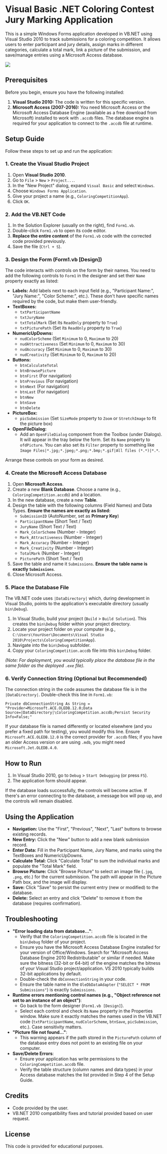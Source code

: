 # Visual Basic .NET Coloring Contest Jury Marking Application

This is a simple Windows Forms application developed in VB.NET using Visual Studio 2010 to track submissions for a coloring competition. It allows users to enter participant and jury details, assign marks in different categories, calculate a total mark, link a picture of the submission, and save/manage entries using a Microsoft Access database.

![](main.png)

## Prerequisites

Before you begin, ensure you have the following installed:

1.  **Visual Studio 2010:** The code is written for this specific version.
2.  **Microsoft Access (2007-2016):** You need Microsoft Access or the Microsoft Access Database Engine (available as a free download from Microsoft) installed to work with `.accdb` files. The database engine is required for your application to connect to the `.accdb` file at runtime.

## Setup Guide

Follow these steps to set up and run the application:

### 1. Create the Visual Studio Project

1.  Open **Visual Studio 2010**.
2.  Go to `File` > `New` > `Project...`.
3.  In the "New Project" dialog, expand `Visual Basic` and select `Windows`.
4.  Choose `Windows Forms Application`.
5.  Give your project a name (e.g., `ColoringCompetitionApp`).
6.  Click `OK`.

### 2. Add the VB.NET Code

1.  In the Solution Explorer (usually on the right), find `Form1.vb`.
2.  Double-click `Form1.vb` to open its code editor.
3.  **Replace the entire content** of the `Form1.vb` code with the corrected code provided previously.
4.  Save the file (`Ctrl + S`).

### 3. Design the Form (Form1.vb [Design])

The code interacts with controls on the form by their names. You need to add the following controls to `Form1` in the designer and set their `Name` property exactly as listed:

*   **Labels:** Add labels next to each input field (e.g., "Participant Name:", "Jury Name:", "Color Scheme:", etc.). These don't have specific names required by the code, but make them user-friendly.
*   **TextBoxes:**
    *   `txtParticipantName`
    *   `txtJuryName`
    *   `txtTotalMark` (Set its `ReadOnly` property to `True`)
    *   `txtPicturePath` (Set its `ReadOnly` property to `True`)
*   **NumericUpDowns:**
    *   `nudColorScheme` (Set `Minimum` to 0, `Maximum` to 20)
    *   `nudAttractiveness` (Set `Minimum` to 0, `Maximum` to 30)
    *   `nudAccuracy` (Set `Minimum` to 0, `Maximum` to 30)
    *   `nudCreativity` (Set `Minimum` to 0, `Maximum` to 20)
*   **Buttons:**
    *   `btnCalculateTotal`
    *   `btnBrowsePicture`
    *   `btnFirst` (For navigation)
    *   `btnPrevious` (For navigation)
    *   `btnNext` (For navigation)
    *   `btnLast` (For navigation)
    *   `btnNew`
    *   `btnSave`
    *   `btnDelete`
*   **PictureBox:**
    *   `picSubmission` (Set `SizeMode` property to `Zoom` or `StretchImage` to fit the picture box)
*   **OpenFileDialog:**
    *   Add an `OpenFileDialog` component from the Toolbox (under Dialogs). It will appear in the tray below the form. Set its `Name` property to `ofdPicture`. You can also set its `Filter` property to something like `Image Files|*.jpg;*.jpeg;*.png;*.bmp;*.gif|All files (*.*)|*.*`.

Arrange these controls on your form as desired.

### 4. Create the Microsoft Access Database

1.  Open **Microsoft Access**.
2.  Create a new **Blank Database**. Choose a name (e.g., `ColoringCompetition.accdb`) and a location.
3.  In the new database, create a new **Table**.
4.  Design the table with the following columns (Field Names) and Data Types. **Ensure the names are exactly as listed:**
    *   `SubmissionID` (AutoNumber, set as **Primary Key**)
    *   `ParticipantName` (Short Text / Text)
    *   `JuryName` (Short Text / Text)
    *   `Mark_ColorScheme` (Number - Integer)
    *   `Mark_Attractiveness` (Number - Integer)
    *   `Mark_Accuracy` (Number - Integer)
    *   `Mark_Creativity` (Number - Integer)
    *   `TotalMark` (Number - Integer)
    *   `PicturePath` (Short Text / Text)
5.  Save the table and name it `Submissions`. **Ensure the table name is exactly `Submissions`**.
6.  Close Microsoft Access.

### 5. Place the Database File

The VB.NET code uses `|DataDirectory|` which, during development in Visual Studio, points to the application's executable directory (usually `bin\Debug`).

1.  In Visual Studio, build your project (`Build` > `Build Solution`). This creates the `bin\Debug` folder within your project directory.
2.  Locate your project folder on your computer (e.g., `C:\Users\YourUser\Documents\Visual Studio 2010\Projects\ColoringCompetitionApp`).
3.  Navigate into the `bin\Debug` subfolder.
4.  Copy your `ColoringCompetition.accdb` file into this `bin\Debug` folder.

*(Note: For deployment, you would typically place the database file in the same folder as the deployed `.exe` file).*

### 6. Verify Connection String (Optional but Recommended)

The connection string in the code assumes the database file is in the `|DataDirectory|`. Double-check this line in `Form1.vb`:

```vb.net
Private dbConnectionString As String = "Provider=Microsoft.ACE.OLEDB.12.0;Data Source=|DataDirectory|\ColoringCompetition.accdb;Persist Security Info=False;"
```

If your database file is named differently or located elsewhere (and you prefer a fixed path for testing), you would modify this line. Ensure `Microsoft.ACE.OLEDB.12.0` is the correct provider for `.accdb` files; if you have an older Access version or are using `.mdb`, you might need `Microsoft.Jet.OLEDB.4.0`.

## How to Run

1.  In Visual Studio 2010, go to `Debug` > `Start Debugging` (or press `F5`).
2.  The application form should appear.

If the database loads successfully, the controls will become active. If there's an error connecting to the database, a message box will pop up, and the controls will remain disabled.

## Using the Application

*   **Navigation:** Use the "First", "Previous", "Next", "Last" buttons to browse existing records.
*   **New Entry:** Click the "New" button to add a new blank submission record.
*   **Enter Data:** Fill in the Participant Name, Jury Name, and marks using the TextBoxes and NumericUpDowns.
*   **Calculate Total:** Click "Calculate Total" to sum the individual marks and populate the "Total Mark" field.
*   **Browse Picture:** Click "Browse Picture" to select an image file (`.jpg`, `.png`, etc.) for the current submission. The path will appear in the Picture Path box, and the image will display.
*   **Save:** Click "Save" to persist the current entry (new or modified) to the database.
*   **Delete:** Select an entry and click "Delete" to remove it from the database (requires confirmation).

## Troubleshooting

*   **"Error loading data from database..."**:
    *   Verify that the `ColoringCompetition.accdb` file is located in the `bin\Debug` folder of your project.
    *   Ensure you have the Microsoft Access Database Engine installed for your version of Office/Windows. Search for "Microsoft Access Database Engine 2010 Redistributable" or similar if needed. Make sure the bitness (32-bit or 64-bit) of the engine matches the bitness of your Visual Studio project/application. VS 2010 typically builds 32-bit applications by default.
    *   Double-check the `dbConnectionString` in your code.
    *   Ensure the table name in the `OleDbDataAdapter` (`"SELECT * FROM Submissions"`) is exactly `Submissions`.
*   **Runtime errors mentioning control names (e.g., "Object reference not set to an instance of an object")**:
    *   Go back to the form designer (`Form1.vb [Design]`).
    *   Select each control and check its `Name` property in the Properties window. Make sure it exactly matches the names used in the VB.NET code (`txtParticipantName`, `nudColorScheme`, `btnSave`, `picSubmission`, etc.). Case sensitivity matters.
*   **"Picture file not found..."**:
    *   This warning appears if the path stored in the `PicturePath` column of the database entry does not point to an existing file on your computer.
*   **Save/Delete Errors**:
    *   Ensure your application has write permissions to the `ColoringCompetition.accdb` file.
    *   Verify the table structure (column names and data types) in your Access database matches the list provided in Step 4 of the Setup Guide.

## Credits

*   Code provided by the user.
*   VB.NET 2010 compatibility fixes and tutorial provided based on user request.

## License

This code is provided for educational purposes.
